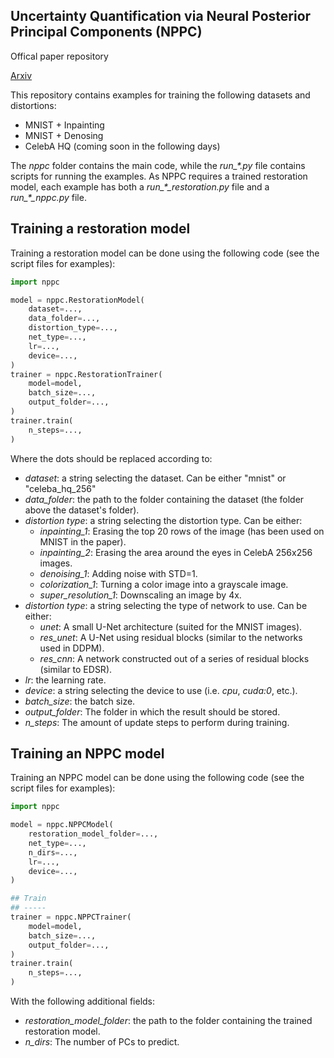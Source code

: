 ## Uncertainty Quantification via Neural Posterior Principal Components (NPPC)

Offical paper repository

<a href="https://arxiv.org/abs/2309.15533">Arxiv</a>

This repository contains examples for training the following datasets and distortions:

- MNIST + Inpainting
- MNIST + Denosing
- CelebA HQ (coming soon in the following days)

The *nppc* folder contains the main code, while the *run_\*.py* file contains scripts for running the examples. As NPPC requires a trained restoration model, each example has both a *run_\*_restoration.py* file and a *run_\*_nppc.py* file.

## Training a restoration model

Training a restoration model can be done using the following code (see the script files for examples):

```python
import nppc

model = nppc.RestorationModel(
    dataset=...,
    data_folder=...,
    distortion_type=...,
    net_type=...,
    lr=...,
    device=...,
)
trainer = nppc.RestorationTrainer(
    model=model,
    batch_size=...,
    output_folder=...,
)
trainer.train(
    n_steps=...,
)
```

Where the dots should be replaced according to:

- *dataset*: a string selecting the dataset. Can be either "mnist" or "celeba_hq_256"
- *data_folder*: the path to the folder containing the dataset (the folder above the dataset's folder).
- *distortion type*: a string selecting the distortion type. Can be either:
  - *inpainting_1*: Erasing the top 20 rows of the image (has been used on MNIST in the paper).
  - *inpainting_2*: Erasing the area around the eyes in CelebA 256x256 images.
  - *denoising_1*: Adding noise with STD=1.
  - *colorization_1*: Turning a color image into a grayscale image.
  - *super_resolution_1*: Downscaling an image by 4x.
- *distortion type*: a string selecting the type of network to use. Can be either:
  - *unet*: A small U-Net architecture (suited for the MNIST images).
  - *res_unet*: A U-Net using residual blocks (similar to the networks used in DDPM).
  - *res_cnn*: A network constructed out of a series of residual blocks (similar to EDSR).
- *lr*: the learning rate.
- *device*: a string selecting the device to use (i.e. *cpu*, *cuda:0*, etc.).
- *batch_size*: the batch size.
- *output_folder*: The folder in which the result should be stored.
- *n_steps*: The amount of update steps to perform during training.

## Training an NPPC model

Training an NPPC model can be done using the following code (see the script files for examples):

```python
import nppc

model = nppc.NPPCModel(
    restoration_model_folder=...,
    net_type=...,
    n_dirs=...,
    lr=...,
    device=...,
)

## Train
## -----
trainer = nppc.NPPCTrainer(
    model=model,
    batch_size=...,
    output_folder=...,
)
trainer.train(
    n_steps=...,
)
```

With the following additional fields:

- *restoration_model_folder*: the path to the folder containing the trained restoration model.
- *n_dirs*: The number of PCs to predict.
